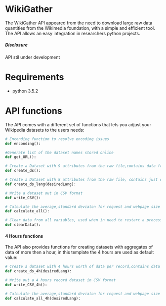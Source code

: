 # WikiGather

The WikiGather API appeared from the need to download large raw data quantities from the Wikimedia foundation, with a simple and efficient tool.  The API allows an easy integration in researchers python projects.

##### Disclosure
API stil under development


# Requirements
- python 3.5.2

# API functions

The API comes with a different set of functions that lets you adjust your Wikipedia datasets to the users needs:

```python
# Enconding function to resolve encoding issues
def enconding():
```

```python
#Generate list of the dataset names stored online
def get_URL():
```

```python
# Create a Dataset with 9 attributes from the raw file,contains data from all languages 
def create_ds():
```

```python
# Create a Dataset with 8 attributes from the raw file, contains just data from the desired language	
def create_ds_lang(desiredLang):
```


```python
# Write a dataset out in CSV format		
def write_CSV():
```

```python
# Calculate the average,standard deviaton for request and webpage size
def calculate_all():
```

```python
# Clear data from all variables, used when in need to restart a process
def clearData():
```

#### 4 Hours functions

The API also provides functions for creating datasets with aggregates of data of more then a hour, in this template the 4 hours are used as default value:

```python
# Create a dataset with 4 hours worth of data per record,contains data just from the defined language	
def create_ds_4h(desiredLang):
```

```python
# Write out a 4 hours record dataset in CSV format
def write_CSV_4h():
```

```python
# Calculate the average,standard deviaton for request and webpage size
def calculate_all_4h(desiredLang):
```
